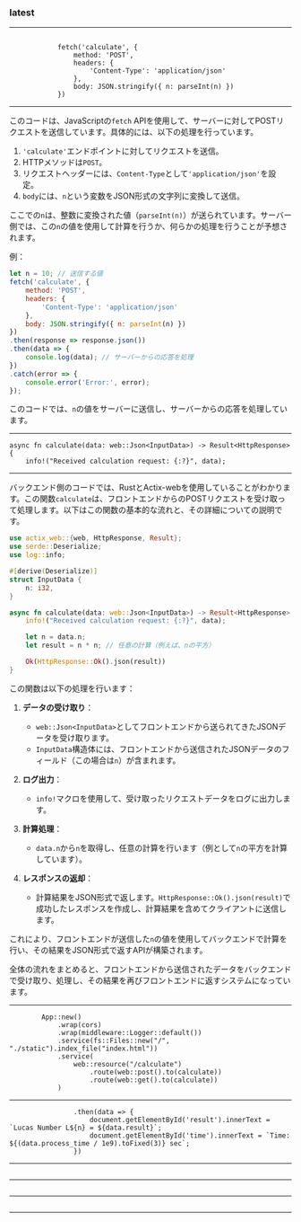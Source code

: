


### latest

---
```

            fetch('calculate', {
                method: 'POST',
                headers: {
                    'Content-Type': 'application/json'
                },
                body: JSON.stringify({ n: parseInt(n) })
            })
```
---

このコードは、JavaScriptの`fetch` APIを使用して、サーバーに対してPOSTリクエストを送信しています。具体的には、以下の処理を行っています。

1. `'calculate'`エンドポイントに対してリクエストを送信。
2. HTTPメソッドは`POST`。
3. リクエストヘッダーには、`Content-Type`として`'application/json'`を設定。
4. `body`には、`n`という変数をJSON形式の文字列に変換して送信。

ここでの`n`は、整数に変換された値（`parseInt(n)`）が送られています。サーバー側では、この`n`の値を使用して計算を行うか、何らかの処理を行うことが予想されます。

例：

```javascript
let n = 10; // 送信する値
fetch('calculate', {
    method: 'POST',
    headers: {
        'Content-Type': 'application/json'
    },
    body: JSON.stringify({ n: parseInt(n) })
})
.then(response => response.json())
.then(data => {
    console.log(data); // サーバーからの応答を処理
})
.catch(error => {
    console.error('Error:', error);
});
```

このコードでは、`n`の値をサーバーに送信し、サーバーからの応答を処理しています。


---

```
async fn calculate(data: web::Json<InputData>) -> Result<HttpResponse> {
    info!("Received calculation request: {:?}", data);
```
---

バックエンド側のコードでは、RustとActix-webを使用していることがわかります。この関数`calculate`は、フロントエンドからのPOSTリクエストを受け取って処理します。以下はこの関数の基本的な流れと、その詳細についての説明です。

```rust
use actix_web::{web, HttpResponse, Result};
use serde::Deserialize;
use log::info;

#[derive(Deserialize)]
struct InputData {
    n: i32,
}

async fn calculate(data: web::Json<InputData>) -> Result<HttpResponse> {
    info!("Received calculation request: {:?}", data);

    let n = data.n;
    let result = n * n; // 任意の計算（例えば、nの平方）

    Ok(HttpResponse::Ok().json(result))
}
```

この関数は以下の処理を行います：

1. **データの受け取り**：
   - `web::Json<InputData>`としてフロントエンドから送られてきたJSONデータを受け取ります。
   - `InputData`構造体には、フロントエンドから送信されたJSONデータのフィールド（この場合は`n`）が含まれます。

2. **ログ出力**：
   - `info!`マクロを使用して、受け取ったリクエストデータをログに出力します。

3. **計算処理**：
   - `data.n`から`n`を取得し、任意の計算を行います（例として`n`の平方を計算しています）。

4. **レスポンスの返却**：
   - 計算結果をJSON形式で返します。`HttpResponse::Ok().json(result)`で成功したレスポンスを作成し、計算結果を含めてクライアントに送信します。

これにより、フロントエンドが送信した`n`の値を使用してバックエンドで計算を行い、その結果をJSON形式で返すAPIが構築されます。

全体の流れをまとめると、フロントエンドから送信されたデータをバックエンドで受け取り、処理し、その結果を再びフロントエンドに返すシステムになっています。

---
```
        App::new()
            .wrap(cors)
            .wrap(middleware::Logger::default())
            .service(fs::Files::new("/", "./static").index_file("index.html"))
            .service(
                web::resource("/calculate")
                    .route(web::post().to(calculate))
                    .route(web::get().to(calculate))
            )
```
---
```
                .then(data => {
                    document.getElementById('result').innerText = `Lucas Number L${n} = ${data.result}`;
                    document.getElementById('time').innerText = `Time: ${(data.process_time / 1e9).toFixed(3)} sec`;
                })
```
---
```

```
---
```

```
---
```

```
---
